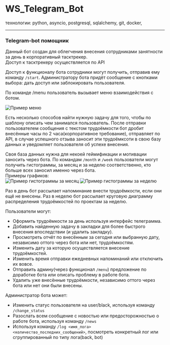 # WS_Telegram_Bot

технологии: python, asyncio, postgresql, sqlalchemy, git, docker, 
____
### Telegram-bot помощник

Данный бот создан для облегчения внесения сотрудниками занятности за день в корпоративный тасктрекер.    
Доступ к тасктрекеру осуществляется по API

Доступ к функционалу бота сотрудники могут получить, отправив ему команду `/start`.
Администратору бота придёт сообщение с кнопками выбора: дать доступ или заблокировать пользователя.

По команде /menu пользователь вызывает меню взаимодействия с ботом.

![Пример меню](https://cdn.discordapp.com/attachments/712380908388483133/935585157082140672/unknown.png "меню")

Есть несколько способов найти нужную задачу для того, чтобы по шаблону описать чем занимался пользователь.
После отправки пользователем сообщения с текстом трудоёмкости бот дробит внесённые часы по 2 часа(корпоративное требование), 
отправляет по API, в случае успешного отзыва заносит эти трудоёмксоти в свою базу данных и уведомляет пользователя об успехе внесения.

Своя база данных нужна для некоей геймификации и мотивации заносить через бота. 
По командам `/month` и `/week` пользователи могут получить гистограммы, за месяц и за неделю соответственно, кто больше всех заносил именно через бота.    
Примеры графиков:    
![Пример гистограммы за месяц](https://cdn.discordapp.com/attachments/712380908388483133/935587819479506954/unknown.png "month")
![Пример гистограммы за неделю](https://cdn.discordapp.com/attachments/712380908388483133/935588238180098178/unknown.png "week")

Раз в день бот рассылает напоминание внести трудоёмкости, если они ещё не внесены.
Раз в неделю бот рассылает круговую диаграмму распределения трудоёмкостей по проектам за неделю.

Пользователи могут:
- Оформить трудоёмкости за день используя интерфейс телеграмма.
- Добавить найденную задачу в закладки для более быстрого внесения впоследствии (и удалить закладку).
- Просмотреть отчёт по внесённым за сегодня или выбранную дату, независимо оттого через бота или нет, трудоёмкостям.
- Изменить дату за которую осуществляется внесение трудоёмкостей.
- Изменить время отправки ежедневных напоминаний или отключить их вовсе.
- Отправить админу(через функционал `/menu`) предложение по доработке бота или описать проблему в работе бота.
- Удалить уже внесённые трудоёмкости, независимо оттого через бота или нет они были внесены.

Администратор бота может:
- Изменить статус пользователя на user/black, используя команду `/change_status`
- Разослать всем сообщение с новостью или предосторожностью о работе бота, используя команду `/news`
- Используя команду `/log <имя_лога> <количество_последних_сообщений>`, посмотреть конкретный лог или сгруппированный по типу лога(back, bot)

